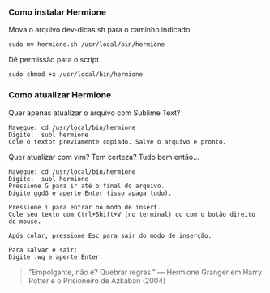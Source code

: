 ### Como instalar Hermione

Mova o arquivo dev-dicas.sh para o caminho indicado

    sudo mv hermione.sh /usr/local/bin/hermione

Dê permissão para o script

    sudo chmod +x /usr/local/bin/hermione

### Como atualizar Hermione

Quer apenas atualizar o arquivo com Sublime Text?

    Navegue: cd /usr/local/bin/hermione
    Digite:  subl hermione
    Cole o textot previamente copiado. Salve o arquivo e pronto.

Quer atualizar com vim? Tem certeza? Tudo bem então...

    Navegue: cd /usr/local/bin/hermione
    Digite:  subl hermione
    Pressione G para ir até o final do arquivo.
    Digite ggdG e aperte Enter (isso apaga tudo).

    Pressione i para entrar no modo de insert.
    Cole seu texto com Ctrl+Shift+V (no terminal) ou com o botão direito do mouse.

    Após colar, pressione Esc para sair do modo de inserção.

    Para salvar e sair:
    Digite :wq e aperte Enter.


>  "Empolgante, não é? Quebrar regras." — Hermione Granger em Harry Potter e o Prisioneiro de Azkaban (2004)



<!--
    Commit
:scroll: Hermione: Dicas em shellscript

    Caso prefira, pode apenas alterar o conetudo do arquivo .sh
        Navegue: cd /usr/local/bin/hermione
        Digite:  subl hermione
    Cole o textot previamente copiado. Salve o arquivo e pronto.
    Ou use o temido vim O.O
        Digite:  vim hermione
        Digite:
 -->